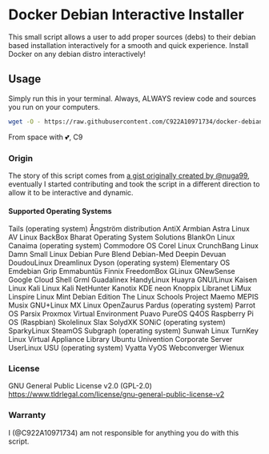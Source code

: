 # Docker Debian Interactive Installer

This small script allows a user to add proper sources (debs) to their debian based installation interactively for a smooth and quick experience. Install Docker on any debian distro interactively!

## Usage

Simply run this in your terminal. Always, ALWAYS review code and sources you run on your computers.

``` bash
wget -O - https://raw.githubusercontent.com/C922A10971734/docker-debian-installer/main/docker-debian-interactive-install.sh | bash
```

From space with 💕,
C9

### Origin

The story of this script comes from [a gist originally created by @nuga99](https://gist.github.com/nuga99/dd5ac250b4c98154b5065d8affec7b49), eventually I started contributing and took the script in a different direction to allow it to be interactive and dynamic.

#### Supported Operating Systems
Tails (operating system)
Ångström distribution
AntiX
Armbian
Astra Linux
AV Linux
BackBox
Bharat Operating System Solutions
BlankOn Linux
Canaima (operating system)
Commodore OS
Corel Linux
CrunchBang Linux
Damn Small Linux
Debian Pure Blend
Debian-Med
Deepin
Devuan
DoudouLinux
Dreamlinux
Dyson (operating system)
Elementary OS
Emdebian Grip
Emmabuntüs
Finnix
FreedomBox
GLinux
GNewSense
Google Cloud Shell
Grml
Guadalinex
HandyLinux
Huayra GNU/Linux
Kaisen Linux
Kali Linux
Kali NetHunter
Kanotix
KDE neon
Knoppix
Libranet
LiMux
Linspire
Linux Mint Debian Edition
The Linux Schools Project
Maemo
MEPIS
Musix GNU+Linux
MX Linux
OpenZaurus
Pardus (operating system)
Parrot OS
Parsix
Proxmox Virtual Environment
Puavo
PureOS
Q4OS
Raspberry Pi OS (Raspbian)
Skolelinux
Slax
SolydXK
SONiC (operating system)
SparkyLinux
SteamOS
Subgraph (operating system)
Sunwah Linux
TurnKey Linux Virtual Appliance Library
Ubuntu
Univention Corporate Server
UserLinux
USU (operating system)
Vyatta
VyOS
Webconverger
Wienux

### License
GNU General Public License v2.0 (GPL-2.0)
https://www.tldrlegal.com/license/gnu-general-public-license-v2

### Warranty
I (@C922A10971734) am not responsible for anything you do with this script.
